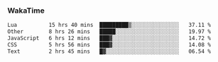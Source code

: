 ### WakaTime

<!--START_SECTION:waka-->

```txt
Lua          15 hrs 40 mins  █████████▒░░░░░░░░░░░░░░░   37.11 %
Other        8 hrs 26 mins   █████░░░░░░░░░░░░░░░░░░░░   19.97 %
JavaScript   6 hrs 12 mins   ███▓░░░░░░░░░░░░░░░░░░░░░   14.72 %
CSS          5 hrs 56 mins   ███▓░░░░░░░░░░░░░░░░░░░░░   14.08 %
Text         2 hrs 45 mins   █▓░░░░░░░░░░░░░░░░░░░░░░░   06.54 %
```

<!--END_SECTION:waka-->
